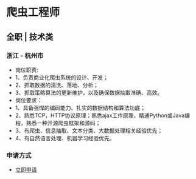 
# 爬虫工程师
## 全职  |  技术类
### 浙江 - 杭州市

- 岗位职责:
- 1、负责商业化爬虫系统的设计、开发；
- 2、抓取数据的清洗、落地、分析；
- 3、抓取策略算法的更新维护，以及确保数据抽取准确、高效。
- 岗位要求：
- 1、具备强悍的编码能力、扎实的数据结构和算法功底；
- 2、熟悉TCP，HTTP协议原理；熟悉ajax工作原理，精通Python或Java编程，熟悉一种开源爬虫框架和源码；
- 3、有爬虫、信息抽取、文本分类、大数据处理相关经验优先；
- 4、有自然语言处理、机器学习经验优先。
### 申请方式
- <a href="mailto:hr@tuya.com?subject=求职简历-爬虫工程师-来自GitHub">立即申请</a>